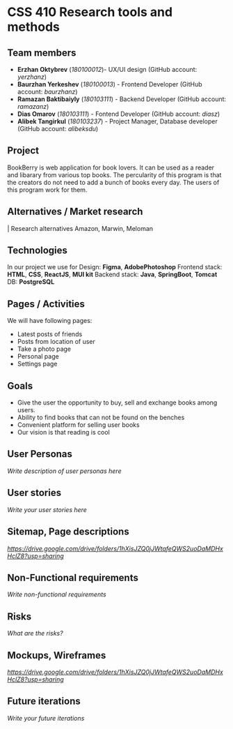 # CSS 410 Research tools and methods
## Team members
+ **Erzhan Oktybrev** (*180100012*)- UX/UI design (GitHub account: *yerzhanz*)
+ **Baurzhan Yerkeshev** (*180100013*) - Frontend Developer (GitHub account: *baurzhanz*)
+ **Ramazan Baktibaiyly** (*180103111*) - Backend Developer (GitHub account: *ramazanz*)
+ **Dias Omarov** (*180103111*) - Fontend Developer (GitHub account: *diasz*)
+ **Alibek Tangirkul** (*180103237*) - Project Manager, Database developer (GitHub account: *alibeksdu*)



## Project
BookBerry is web application for book lovers. It can be used as a reader and libarary from various top books. The percularity of this program is that the creators do not need to add a bunch of books  every day. The users of this program work for them. 

## Alternatives / Market research
| Research alternatives
Amazon, Marwin, Meloman


## Technologies
In our project we use for Design: **Figma**, **AdobePhotoshop**
Frontend stack: **HTML**, **CSS**, **ReactJS**, **MUI kit**
Backend stack: **Java**, **SpringBoot**, **Tomcat** DB: **PostgreSQL**

## Pages / Activities 
We will have following pages:
- Latest posts of friends
- Posts from location of user
- Take a photo page
- Personal page
- Settings page

## Goals
* Give the user the opportunity to buy, sell and exchange books among users.
* Ability to find books that can not be found on the benches
* Convenient platform for selling user books
* Our vision is that reading is cool

## User Personas
*Write description of user personas here*  

## User stories

*Write your user stories here*

## Sitemap, Page descriptions

*https://drive.google.com/drive/folders/1hXisJZQ0jJWtafeQWS2uoDaMDHxHclZ8?usp=sharing*

## Non-Functional requirements
*Write non-functional requirements*

## Risks
*What are the risks?*

## Mockups, Wireframes
*https://drive.google.com/drive/folders/1hXisJZQ0jJWtafeQWS2uoDaMDHxHclZ8?usp=sharing*

## Future iterations
*Write your future iterations*
